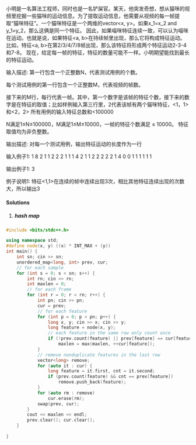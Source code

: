 小明是一名算法工程师，同时也是一名铲屎官。某天，他突发奇想，想从猫咪的视频里挖掘一些猫咪的运动信息。为了提取运动信息，他需要从视频的每一帧提取“猫咪特征”。一个猫咪特征是一个两维的vector<x, y>。如果x_1=x_2 and y_1=y_2，那么这俩是同一个特征。
因此，如果喵咪特征连续一致，可以认为喵咪在运动。也就是说，如果特征<a, b>在持续帧里出现，那么它将构成特征运动。比如，特征<a, b>在第2/3/4/7/8帧出现，那么该特征将形成两个特征运动2-3-4 和7-8。
现在，给定每一帧的特征，特征的数量可能不一样。小明期望能找到最长的特征运动。

输入描述:
第一行包含一个正整数N，代表测试用例的个数。

每个测试用例的第一行包含一个正整数M，代表视频的帧数。

接下来的M行，每行代表一帧。其中，第一个数字是该帧的特征个数，接下来的数字是在特征的取值；比如样例输入第三行里，2代表该帧有两个猫咪特征，<1，1>和<2，2>
所有用例的输入特征总数和<100000

N满足1≤N≤100000，M满足1≤M≤10000，一帧的特征个数满足 ≤ 10000。
特征取值均为非负整数。

输出描述:
对每一个测试用例，输出特征运动的长度作为一行

输入例子1:
1
8
2 1 1 2 2
2 1 1 1 4
2 1 1 2 2
2 2 2 1 4
0
0
1 1 1
1 1 1

输出例子1:
3

例子说明1:
特征<1,1>在连续的帧中连续出现3次，相比其他特征连续出现的次数大，所以输出3

#### Solutions

1. ##### hash map


```cpp
#include <bits/stdc++.h>

using namespace std;
#define node(x, y) ((x) * INT_MAX + (y))
int main() {
    int sn; cin >> sn;
    unordered_map<long, int> prev, cur;
    // for each sample
    for (int s = 0; s < sn; s++) {
        int rn; cin >> rn;
        int maxlen = 0;
        // for each frame
        for (int r = 0; r < rn; r++) {
            int pn; cin >> pn;
            cur = prev;
            // for each feature
            for (int p = 0; p < pn; p++) {
                long x, y; cin >> x; cin >> y;
                long feature = node(x, y);
                // each feature in the same row only count once
                if (!prev.count(feature) || prev[feature] == cur[feature])
                    maxlen = max(maxlen, ++cur[feature]);
            }
            // remove nonduplicate features in the last row
            vector<long> remove;
            for (auto it : cur) {
                long feature = it.first, cnt = it.second;
                if (prev.count(feature) && cnt == prev[feature])
                    remove.push_back(feature);
            }
            for (auto rm : remove)
                cur.erase(rm);
            swap(prev, cur);
        }
        cout << maxlen << endl;
        prev.clear(); cur.clear();
    }
    
}

```